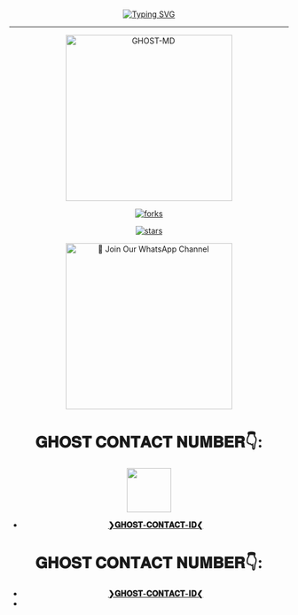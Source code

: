 <br>
 </p>
    <p align="center">
<a href="https://git.io/typing-svg"><img src="https://readme-typing-svg.demolab.com?font=EB+Garamond&weight=800&size=28&duration=4000&pause=1000&random=false&width=435&lines=WELCOME+TO+GHOST-MD;MULTI-DEVICE+WHATSAPP+BOT;DEVELOPED+BY;KINDGHOST,CYBERGHOST." alt="Typing SVG" /></a>

 
  
<div align="center">
</p

<hr>

<hr>

<p align="center">
  <a href="https://youtu.be/WcA7GZuaN0A">
    <img alt="GHOST-MD" height="300" src="https://telegra.ph/file/26fa981907598d22aa4e1.jpg">

    

![forks](https://github.com/Cyberghost352/GHOST-MD.git)

![stars](https://github.com/Cyberghost352/GHOST-MD.git)




<a href="https://chat.whatsapp.com/DhCdan60qzH0yoIxmybU3i"><img src="https://img.shields.io/badge/%E2%9D%A4%EF%B8%8F%E2%80%8D%20Join%20Our%20WhatsApp%20Channel%F0%9F%91%A8%E2%80%8D%F0%9F%92%BB-green" alt="📎 Join Our WhatsApp Channel" width="300"></a>
# 𝐆𝐇𝐎𝐒𝐓 𝐂𝐎𝐍𝐓𝐀𝐂𝐓 𝐍𝐔𝐌𝐁𝐄𝐑👇:
<img src="https://avatars.githubusercontent.com/u/106251140?v=4" width=80 height=80></a>   
- [**❯𝐆𝐇𝐎𝐒𝐓-𝐂𝐎𝐍𝐓𝐀𝐂𝐓-𝐈𝐃❮**](https://wa.me/+94741140620?text=*❝𝙷𝙴𝚈◹𝙶𝙷𝙾𝚂𝚃✗𝙿𝚁𝙾𝙶𝚁𝙰𝙼𝙴𝚁❞⛺*)
# 𝐆𝐇𝐎𝐒𝐓 𝐂𝐎𝐍𝐓𝐀𝐂𝐓 𝐍𝐔𝐌𝐁𝐄𝐑👇:
- [**❯𝐆𝐇𝐎𝐒𝐓-𝐂𝐎𝐍𝐓𝐀𝐂𝐓-𝐈𝐃❮**](https://wa.me/+94718919262?text=*❝𝙷𝙴𝚈◹𝙶𝙷𝙾𝚂𝚃✗𝙿𝚁𝙾𝙶𝚁𝙰𝙼𝙴𝚁❞⛺*)
-
